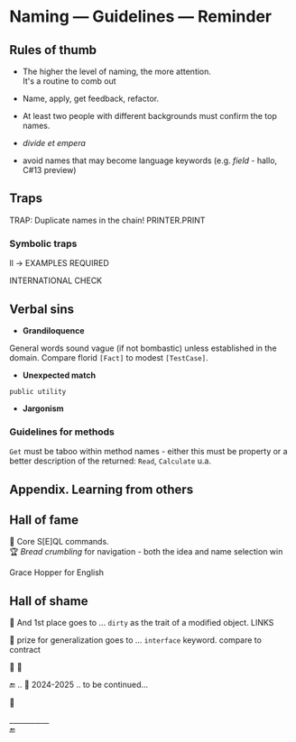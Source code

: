 # Naming &mdash; Guidelines &mdash; Reminder

## Rules of thumb

* The higher the level of naming, the more attention.\
It's a routine to comb out
* Name, apply, get feedback, refactor.
* At least two people with different backgrounds must confirm the top names.
* _divide et empera_

* avoid names that may become language keywords (e.g. _field_ - hallo, C#13 preview)

## Traps

TRAP: Duplicate names in the chain!     PRINTER.PRINT

### Symbolic traps

ll -> EXAMPLES REQUIRED

INTERNATIONAL CHECK


## Verbal sins

- **Grandiloquence** 

General words sound vague (if not bombastic) unless established in the domain. Compare florid `[Fact]` to modest `[TestCase]`. 

- **Unexpected match** 

`public utility`

- **Jargonism**

### Guidelines for methods

`Get` must be taboo within method names - either this must be property or a better description of the returned: `Read`, `Calculate` u.a.

## Appendix. Learning from others

## Hall of fame

🥇 Core S[E]QL commands.\
🏆 _Bread crumbling_ for navigation - both the idea and name selection win

Grace Hopper for English

## Hall of shame

🤦 And 1st place goes to ... `dirty`  as the trait of a modified object.
LINKS

🍏 prize for generalization goes to ... `interface` keyword.
compare to contract

🍅 🍓 

🔚 ..  🌙 2024-2025 .. to be continued...

🍓 

\___________\
🔚
